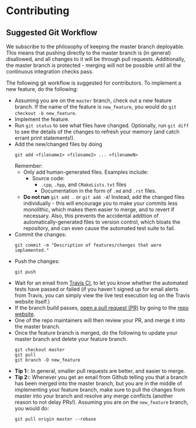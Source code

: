 Contributing
============

Suggested Git Workflow
----------------------

We subscribe to the philosophy of keeping the master branch deployable. This
means that pushing directly to the master branch is (in general) disallowed,
and all changes to it will be through pull requests. Additionally, the master
branch is protected - merging will not be possible until all the continuous
integration checks pass.

The following git workflow is suggested for contributors. To implement a new
feature, do the following:

- Assuming you are on the `master` branch, check out a new feature branch. If
  the name of the feature is `new_feature`, you would do `git checkout -b new_feature`.
- Implement the feature.
- Run `git status` to see what files have changed. Optionally, run `git diff` to
  see the details of the changes to refresh your memory (and catch errant print
  statements!).
- Add the new/changed files by doing 
  ```
  git add <filename1> <filename2> ... <filenameN>
  ```
  Remember:
  - Only add human-generated files. Examples include:
    - Source code: 
       - `.cpp`, `.hpp`, and `CMakeLists.txt` files
      - Documentation in the form of `.md` and `.rst` files.
  - **Do not run** `git add .` or `git add -A`! Instead, add the changed files
    individually - this will encourage you to make your commits less
    monolithic, which makes them easier to merge, and to revert if necessary.
    Also, this prevents the accidental addition of automatically-generated
    files to version control, which bloats the repository, and can even cause
    the automated test suite to fail.
- Commit the changes:
  ```
  git commit -m "Description of features/changes that were implemented."
  ```
- Push the changes:
  ```
  git push
  ```
- Wait for an email from [Travis CI](https://travis-ci.com/ml4ai/tomcat), to let
  you know whether the automated tests have passed or failed (if you haven't
  signed up for email alerts from Travis, you can simply view the live test
  execution log on the Travis website itself.) 
- If the branch build passes, 
  [open a pull request (PR)](https://help.github.com/articles/creating-a-pull-request/) 
  by going to the [repo website](https://github.com/ml4ai/tomcat).
- One of the repo maintainers will then review your PR, and merge it into the
  master branch.
- Once the feature branch is merged, do the following to update your master
  branch and delete your feature branch.
  ```
  git checkout master
  git pull
  git branch -D new_feature
  ```
- **Tip 1:**: In general, smaller pull requests are better, and easier to merge.
- **Tip 2:**: Whenever you get an email from Github telling you that a branch
    has been merged into the master branch, but you are in the middle of
    implementing your feature branch, make sure to pull the changes from master
    into your branch and resolve any merge conflicts (another reason to not
    delay PRs!). Assuming you are on the `new_feature` branch, you would do:
    ```
    git pull origin master --rebase
    ```
